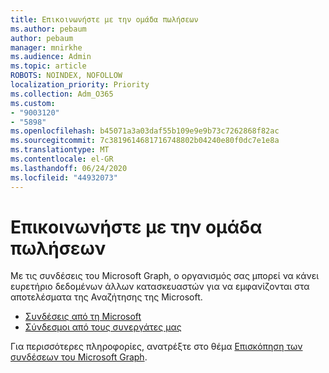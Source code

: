 ```yaml
---
title: Επικοινωνήστε με την ομάδα πωλήσεων
ms.author: pebaum
author: pebaum
manager: mnirkhe
ms.audience: Admin
ms.topic: article
ROBOTS: NOINDEX, NOFOLLOW
localization_priority: Priority
ms.collection: Adm_O365
ms.custom:
- "9003120"
- "5898"
ms.openlocfilehash: b45071a3a03daf55b109e9e9b73c7262868f82ac
ms.sourcegitcommit: 7c3819614681716748802b04240e80f0dc7e1e8a
ms.translationtype: MT
ms.contentlocale: el-GR
ms.lasthandoff: 06/24/2020
ms.locfileid: "44932073"
---
```

# <a name="contact-the-sales-team"></a>Επικοινωνήστε με την ομάδα πωλήσεων

Με τις συνδέσεις του Microsoft Graph, ο οργανισμός σας μπορεί να κάνει ευρετήριο δεδομένων άλλων κατασκευαστών για να εμφανίζονται στα αποτελέσματα της Αναζήτησης της Microsoft.

- [Συνδέσεις από τη Microsoft](https://docs.microsoft.com/microsoftsearch/connectors-gallery#Microsoft)
- [Σύνδεσμοι από τους συνεργάτες μας](https://docs.microsoft.com/microsoftsearch/connectors-gallery#Partners)

Για περισσότερες πληροφορίες, ανατρέξτε στο θέμα [Επισκόπηση των συνδέσεων του Microsoft Graph](https://docs.microsoft.com/microsoftsearch/connectors-overview).
